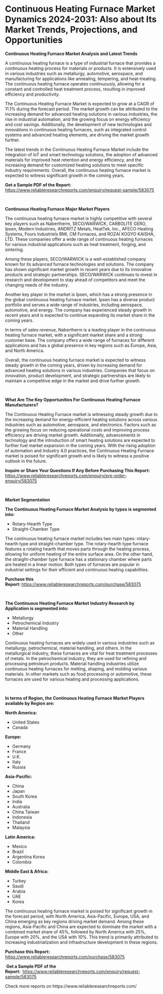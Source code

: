 <p><h1>Continuous Heating Furnace Market Dynamics 2024-2031: Also about Its Market Trends, Projections, and Opportunities</h1></p><p><strong>Continuous Heating Furnace Market Analysis and Latest Trends</strong></p>
<p><p>A continuous heating furnace is a type of industrial furnace that provides a continuous heating process for materials or products. It is extensively used in various industries such as metallurgy, automotive, aerospace, and manufacturing for applications like annealing, tempering, and heat-treating. The continuous heating furnace operates continuously, allowing for a constant and controlled heat treatment process, resulting in improved efficiency and productivity.</p><p>The Continuous Heating Furnace Market is expected to grow at a CAGR of 11.1% during the forecast period. The market growth can be attributed to the increasing demand for advanced heating solutions in various industries, the rise in industrial automation, and the growing focus on energy efficiency and cost savings. Additionally, the development of new technologies and innovations in continuous heating furnaces, such as integrated control systems and advanced heating elements, are driving the market growth further.</p><p>The latest trends in the Continuous Heating Furnace Market include the integration of IoT and smart technology solutions, the adoption of advanced materials for improved heat retention and energy efficiency, and the increasing demand for customized heating solutions to meet specific industry requirements. Overall, the continuous heating furnace market is expected to witness significant growth in the coming years.</p></p>
<p><strong>Get a Sample PDF of the Report:&nbsp;</strong> <a href="https://www.reliableresearchreports.com/enquiry/request-sample/583075">https://www.reliableresearchreports.com/enquiry/request-sample/583075</a></p>
<p>&nbsp;</p>
<p><strong>Continuous Heating Furnace Major Market Players</strong></p>
<p><p>The continuous heating furnace market is highly competitive with several key players such as Nabertherm, SECO/WARWICK, CARBOLITE GERO, Ipsen, Modern Industries, ANDRITZ Metals, HeatTek, Inc., AFECO Heating Systems, Fours Industriels BMI, CM Furnaces, and ROZAI KOGYO KAISHA, LTD. These companies offer a wide range of continuous heating furnaces for various industrial applications such as heat treatment, forging, and sintering.</p><p>Among these players, SECO/WARWICK is a well-established company known for its advanced furnace technologies and solutions. The company has shown significant market growth in recent years due to its innovative products and strategic partnerships. SECO/WARWICK continues to invest in research and development to stay ahead of competitors and meet the changing needs of the industry.</p><p>Another key player in the market is Ipsen, which has a strong presence in the global continuous heating furnace market. Ipsen has a diverse product portfolio and serves a wide range of industries, including aerospace, automotive, and energy. The company has experienced steady growth in recent years and is expected to continue expanding its market share in the coming years.</p><p>In terms of sales revenue, Nabertherm is a leading player in the continuous heating furnace market, with a significant market share and a strong customer base. The company offers a wide range of furnaces for different applications and has a global presence in key regions such as Europe, Asia, and North America.</p><p>Overall, the continuous heating furnace market is expected to witness steady growth in the coming years, driven by increasing demand for advanced heating solutions in various industries. Companies that focus on innovation, product development, and strategic partnerships are likely to maintain a competitive edge in the market and drive further growth.</p></p>
<p>&nbsp;</p>
<p><strong>What Are The Key Opportunities For Continuous Heating Furnace Manufacturers?</strong></p>
<p><p>The Continuous Heating Furnace market is witnessing steady growth due to the increasing demand for energy-efficient heating solutions across various industries such as automotive, aerospace, and electronics. Factors such as the growing focus on reducing operational costs and improving process efficiency are driving market growth. Additionally, advancements in technology and the introduction of smart heating solutions are expected to further fuel market expansion in the coming years. With the rising adoption of automation and Industry 4.0 practices, the Continuous Heating Furnace market is poised for significant growth and is likely to witness a positive outlook in the future.</p></p>
<p><strong>Inquire or Share Your Questions If Any Before Purchasing This Report:</strong> <a href="https://www.reliableresearchreports.com/enquiry/pre-order-enquiry/583075">https://www.reliableresearchreports.com/enquiry/pre-order-enquiry/583075</a></p>
<p>&nbsp;</p>
<p><strong>Market Segmentation</strong></p>
<p><strong>The Continuous Heating Furnace Market Analysis by types is segmented into:</strong></p>
<p><ul><li>Rotary-Hearth Type</li><li>Straight-Chamber Type</li></ul></p>
<p><p>The continuous heating furnace market includes two main types: rotary-hearth type and straight-chamber type. The rotary-hearth type furnace features a rotating hearth that moves parts through the heating process, allowing for uniform heating of the entire surface area. On the other hand, the straight-chamber type furnace has a stationary chamber where parts are heated in a linear motion. Both types of furnaces are popular in industrial settings for their efficient and continuous heating capabilities.</p></p>
<p><strong>Purchase this Report:&nbsp;</strong><a href="https://www.reliableresearchreports.com/purchase/583075">https://www.reliableresearchreports.com/purchase/583075</a></p>
<p>&nbsp;</p>
<p><strong>The Continuous Heating Furnace Market Industry Research by Application is segmented into:</strong></p>
<p><ul><li>Metallurgy</li><li>Petrochemical Industry</li><li>Material Handling</li><li>Other</li></ul></p>
<p><p>Continuous heating furnaces are widely used in various industries such as metallurgy, petrochemical, material handling, and others. In the metallurgical industry, these furnaces are vital for heat treatment processes of metals. In the petrochemical industry, they are used for refining and processing petroleum products. Material handling industries utilize continuous heating furnaces for melting, shaping, and molding various materials. In other markets such as food processing or automotive, these furnaces are used for various heating and processing applications.</p></p>
<p>&nbsp;</p>
<p><strong>In terms of Region, the Continuous Heating Furnace Market Players available by Region are:</strong></p>
<p>
    <p> <strong> North America: </strong>
        <ul>
            <li>United States</li>
            <li>Canada</li>
        </ul>
        </p> 
    <p> <strong> Europe: </strong>
        <ul>
            <li>Germany</li>
            <li>France</li>
            <li>U.K.</li>
            <li>Italy</li>
            <li>Russia</li>
        </ul>
        </p> 
    <p> <strong> Asia-Pacific: </strong>
        <ul>
            <li>China</li>
            <li>Japan</li>
            <li>South Korea</li>
            <li>India</li>
            <li>Australia</li>
            <li>China Taiwan</li>
            <li>Indonesia</li>
            <li>Thailand</li>
            <li>Malaysia</li>
        </ul>
        </p> 
    <p> <strong> Latin America: </strong>
        <ul>
            <li>Mexico</li>
            <li>Brazil</li>
            <li>Argentina Korea</li>
            <li>Colombia</li>
        </ul>
        </p> 
    <p> <strong> Middle East & Africa: </strong>
        <ul>
            <li>Turkey</li>
            <li>Saudi</li>
            <li>Arabia</li>
            <li>UAE</li>
            <li>Korea</li>
        </ul>
    </p>
    </p>
<p><p>The continuous heating furnace market is poised for significant growth in the forecast period, with North America, Asia-Pacific, Europe, USA, and China emerging as key regions driving market demand. Among these regions, Asia-Pacific and China are expected to dominate the market with a combined market share of 45%, followed by North America with 25%, Europe with 20%, and the USA with 10%. This trend is primarily attributed to increasing industrialization and infrastructure development in these regions.</p></p>
<p><strong>Purchase this Report: </strong><a href="https://www.reliableresearchreports.com/purchase/583075">https://www.reliableresearchreports.com/purchase/583075</a></p>
<p>&nbsp;<strong>Get a Sample PDF of the Report:&nbsp;&nbsp;</strong><a href="https://www.reliableresearchreports.com/enquiry/request-sample/583075">https://www.reliableresearchreports.com/enquiry/request-sample/583075</a></p>
<p><strong></strong></p>
<p>Check more reports on https://www.reliableresearchreports.com/</p>